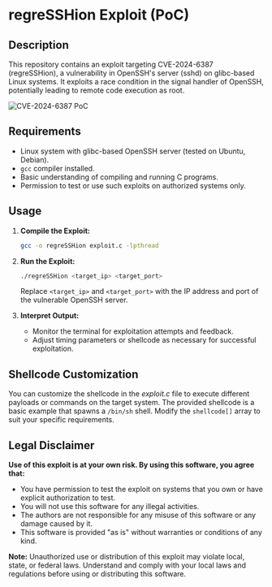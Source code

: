 # regreSSHion Exploit (PoC)

## Description
This repository contains an exploit targeting CVE-2024-6387 (regreSSHion), a vulnerability in OpenSSH's server (sshd) on glibc-based Linux systems. It exploits a race condition in the signal handler of OpenSSH, potentially leading to remote code execution as root.

![CVE-2024-6387 PoC](https://github.com/xonoxitron/regreSSHion/blob/main/PoC.png?raw=true)


## Requirements
- Linux system with glibc-based OpenSSH server (tested on Ubuntu, Debian).
- `gcc` compiler installed.
- Basic understanding of compiling and running C programs.
- Permission to test or use such exploits on authorized systems only.

## Usage
1. **Compile the Exploit:**
   ```bash
   gcc -o regreSSHion exploit.c -lpthread
   ```

2. **Run the Exploit:**
   ```bash
   ./regreSSHion <target_ip> <target_port>
   ```

   Replace `<target_ip>` and `<target_port>` with the IP address and port of the vulnerable OpenSSH server.

3. **Interpret Output:**
   - Monitor the terminal for exploitation attempts and feedback.
   - Adjust timing parameters or shellcode as necessary for successful exploitation.

## Shellcode Customization
You can customize the shellcode in the *exploit.c* file to execute different payloads or commands on the target system. The provided shellcode is a basic example that spawns a `/bin/sh` shell. Modify the `shellcode[]` array to suit your specific requirements.

## Legal Disclaimer
**Use of this exploit is at your own risk. By using this software, you agree that:**
- You have permission to test the exploit on systems that you own or have explicit authorization to test.
- You will not use this software for any illegal activities.
- The authors are not responsible for any misuse of this software or any damage caused by it.
- This software is provided "as is" without warranties or conditions of any kind.

**Note:** Unauthorized use or distribution of this exploit may violate local, state, or federal laws. Understand and comply with your local laws and regulations before using or distributing this software.